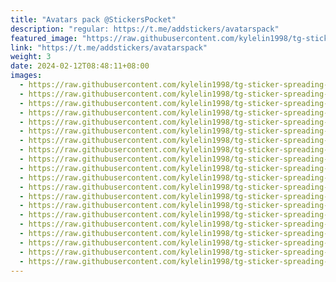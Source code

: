 ```yaml
---
title: "Avatars pack @StickersPocket"
description: "regular: https://t.me/addstickers/avatarspack"
featured_image: "https://raw.githubusercontent.com/kylelin1998/tg-sticker-spreading-worldwide-images/main/img/680a7b63-41a3-448b-b0b0-77a32ecb9021.jpg"
link: "https://t.me/addstickers/avatarspack"
weight: 3
date: 2024-02-12T08:48:11+08:00
images:
  - https://raw.githubusercontent.com/kylelin1998/tg-sticker-spreading-worldwide-images/main/img/680a7b63-41a3-448b-b0b0-77a32ecb9021.jpg
  - https://raw.githubusercontent.com/kylelin1998/tg-sticker-spreading-worldwide-images/main/img/038ea274-8913-47d5-af1c-80dfb4996935.jpg
  - https://raw.githubusercontent.com/kylelin1998/tg-sticker-spreading-worldwide-images/main/img/9271137d-4b3c-4544-a913-773a13ecc1d9.jpg
  - https://raw.githubusercontent.com/kylelin1998/tg-sticker-spreading-worldwide-images/main/img/c1c256a0-2381-4ea9-a262-cb4ba1de7634.jpg
  - https://raw.githubusercontent.com/kylelin1998/tg-sticker-spreading-worldwide-images/main/img/22205c8c-1061-4e79-9534-96e26a0ead98.jpg
  - https://raw.githubusercontent.com/kylelin1998/tg-sticker-spreading-worldwide-images/main/img/3db1483e-bdc9-4862-b8d4-9fb232be9a64.jpg
  - https://raw.githubusercontent.com/kylelin1998/tg-sticker-spreading-worldwide-images/main/img/1671e733-47bc-47e6-9c65-c10f3ed7c017.jpg
  - https://raw.githubusercontent.com/kylelin1998/tg-sticker-spreading-worldwide-images/main/img/782ca88a-b964-4617-92e5-c5cac4448f7a.jpg
  - https://raw.githubusercontent.com/kylelin1998/tg-sticker-spreading-worldwide-images/main/img/2cad8a23-ac1d-466c-82ee-29f3538885b4.jpg
  - https://raw.githubusercontent.com/kylelin1998/tg-sticker-spreading-worldwide-images/main/img/51088592-4462-49f8-9cf6-54554a9e81cb.jpg
  - https://raw.githubusercontent.com/kylelin1998/tg-sticker-spreading-worldwide-images/main/img/4d2eba59-7738-4f66-84f3-d1ff7b79be1f.jpg
  - https://raw.githubusercontent.com/kylelin1998/tg-sticker-spreading-worldwide-images/main/img/25f078b8-b3b6-4eea-862b-885555b48c9f.jpg
  - https://raw.githubusercontent.com/kylelin1998/tg-sticker-spreading-worldwide-images/main/img/f6165a3c-d689-4388-97a9-5f2c3c5493f3.jpg
  - https://raw.githubusercontent.com/kylelin1998/tg-sticker-spreading-worldwide-images/main/img/f63cdacb-ac9f-4416-a723-93e1ca547c31.jpg
  - https://raw.githubusercontent.com/kylelin1998/tg-sticker-spreading-worldwide-images/main/img/2295212c-f8de-4514-abf6-064125d7eb61.jpg
  - https://raw.githubusercontent.com/kylelin1998/tg-sticker-spreading-worldwide-images/main/img/5d3ca875-5d9e-47c5-954a-aa072791e65b.jpg
  - https://raw.githubusercontent.com/kylelin1998/tg-sticker-spreading-worldwide-images/main/img/fee6e229-619e-4e5f-a5b4-7943c49dfa0b.jpg
  - https://raw.githubusercontent.com/kylelin1998/tg-sticker-spreading-worldwide-images/main/img/34ba905e-5d63-4c75-9f50-8f6ef9538ad4.jpg
  - https://raw.githubusercontent.com/kylelin1998/tg-sticker-spreading-worldwide-images/main/img/18d93f0c-5e21-477f-b6f7-68daef46598c.jpg
  - https://raw.githubusercontent.com/kylelin1998/tg-sticker-spreading-worldwide-images/main/img/4bbbc086-b853-4f08-ba96-ac4dce5411d0.jpg
---
```

